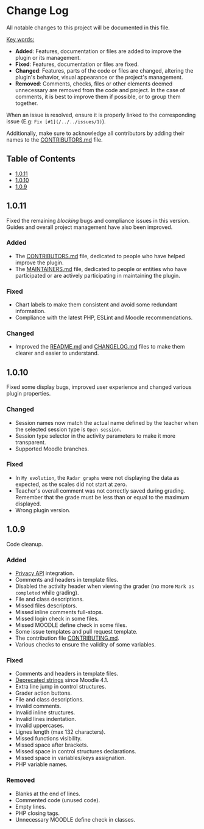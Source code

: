 # Change Log

All notable changes to this project will be documented in this file.

<u>Key words:</u>
- **Added**: Features, documentation or files are added to improve the plugin or its management.
- **Fixed**: Features, documentation or files are fixed.
- **Changed**: Features, parts of the code or files are changed, altering the plugin's behavior, visual appearance or the project's management.
- **Removed**: Comments, checks, files or other elements deemed unnecessary are removed from the code and project. In the case of comments, it is best to improve them if possible, or to group them together.

When an issue is resolved, ensure it is properly linked to the corresponding issue (E.g: `Fix [#1](/../../issues/1)`).

Additionally, make sure to acknowledge all contributors by adding their names to the [CONTRIBUTORS.md](CONTRIBUTORS.md) file.

## Table of Contents

- [1.0.11](#1.0.11)
- [1.0.10](#1.0.10)
- [1.0.9](#1.0.9)

## 1.0.11

Fixed the remaining *blocking* bugs and compliance issues in this version. Guides and overall project management have also been improved.

### Added

- The [CONTRIBUTORS.md](CONTRIBUTORS.md) file, dedicated to people who have helped improve the plugin.
- The [MAINTAINERS.md](MAINTAINERS.md) file, dedicated to people or entities who have participated or are actively participating in maintaining the plugin.

### Fixed

- Chart labels to make them consistent and avoid some redundant information.
- Compliance with the latest PHP, ESLint and Moodle recommendations.

### Changed

- Improved the [README.md](README.md) and [CHANGELOG.md](CHANGELOG.md) files to make them clearer and easier to understand.

## 1.0.10

Fixed some display bugs, improved user experience and changed various plugin properties.

### Changed

- Session names now match the actual name defined by the teacher when the selected session type is `Open session`.
- Session type selector in the activity parameters to make it more transparent.
- Supported Moodle branches.

### Fixed

- In `My evolution`, the `Radar graphs` were not displaying the data as expected, as the scales did not start at zero.
- Teacher's overall comment was not correctly saved during grading. Remember that the grade must be less than or equal to the maximum displayed.
- Wrong plugin version.

## 1.0.9

Code cleanup.

### Added

- [Privacy API](https://moodledev.io/docs/4.4/apis/subsystems/privacy) integration.
- Comments and headers in template files.
- Disabled the activity header when viewing the grader (no more `Mark as completed` while grading).
- File and class descriptions.
- Missed files descriptors.
- Missed inline comments full-stops.
- Missed login check in some files.
- Missed MOODLE define check in some files.
- Some issue templates and pull request template.
- The contribution file [CONTRIBUTING.md](CONTRIBUTING.md).
- Various checks to ensure the validity of some variables.

### Fixed

- Comments and headers in template files.
- [Deprecated strings](https://github.com/moodle/moodle/blame/main/lang/en/deprecated.txt) since Moodle 4.1.
- Extra line jump in control structures.
- Grader action buttons.
- File and class descriptions.
- Invalid comments.
- Invalid inline structures.
- Invalid lines indentation.
- Invalid uppercases.
- Lignes length (max 132 characters).
- Missed functions visibility.
- Missed space after brackets.
- Missed space in control structures declarations.
- Missed space in variables/keys assignation.
- PHP variable names.

### Removed

- Blanks at the end of lines.
- Commented code (unused code).
- Empty lines.
- PHP closing tags.
- Unnecessary MOODLE define check in classes.
